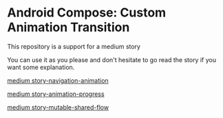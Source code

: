 # Android Compose: Custom Animation Transition

This repository is a support for a medium story

You can use it as you please and don't hesitate to go read the story if you want some explanation.

[medium story-navigation-animation](https://itnext.io/compose-navigation-transition-animation-for-adventurous-dev-only-88defb678c11)

[medium story-animation-progress](https://itnext.io/android-compose-easy-animation-progress-c5764cc4c78a)

[medium story-mutable-shared-flow](https://itnext.io/kotlin-compose-observable-flow-with-mutablesharedflow-b249c7ef1aa7)


